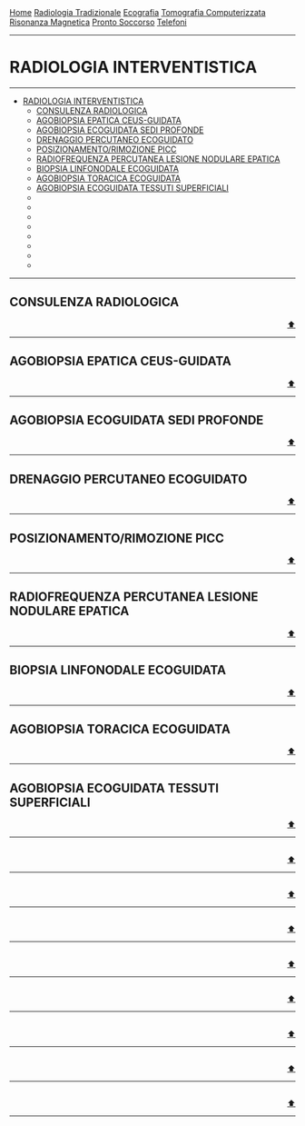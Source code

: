 <div class="topnav">
  <a href="https://sl-rad.github.io/SL-Rad-Vademecum">Home</a>
  <a href="https://sl-rad.github.io/SL-Rad-Vademecum/radiologia_tradizionale.html">Radiologia Tradizionale</a>
  <a href="https://sl-rad.github.io/SL-Rad-Vademecum/ecografia.html">Ecografia</a>
  <a href="https://sl-rad.github.io/SL-Rad-Vademecum/tomografia_computerizzata.html">Tomografia Computerizzata</a>
  <a href="https://sl-rad.github.io/SL-Rad-Vademecum/risonanza_magnetica.html">Risonanza Magnetica</a>
  <a href="https://sl-rad.github.io/SL-Rad-Vademecum/pronto_soccorso.html">Pronto Soccorso</a>
  <a href="https://sl-rad.github.io/SL-Rad-Vademecum/contatti.html">Telefoni</a>
</div>

- - -

# RADIOLOGIA INTERVENTISTICA

- - -

- [RADIOLOGIA INTERVENTISTICA](#radiologia-interventistica)
	- [CONSULENZA RADIOLOGICA](#consulenza-radiologica)
	- [AGOBIOPSIA EPATICA CEUS-GUIDATA](#agobiopsia-epatica-ceus-guidata)
	- [AGOBIOPSIA ECOGUIDATA SEDI PROFONDE](#agobiopsia-ecoguidata-sedi-profonde)
	- [DRENAGGIO PERCUTANEO ECOGUIDATO](#drenaggio-percutaneo-ecoguidato)
	- [POSIZIONAMENTO/RIMOZIONE PICC](#posizionamentorimozione-picc)
	- [RADIOFREQUENZA PERCUTANEA LESIONE NODULARE EPATICA](#radiofrequenza-percutanea-lesione-nodulare-epatica)
	- [BIOPSIA LINFONODALE ECOGUIDATA](#biopsia-linfonodale-ecoguidata)
	- [AGOBIOPSIA TORACICA ECOGUIDATA](#agobiopsia-toracica-ecoguidata)
	- [AGOBIOPSIA ECOGUIDATA TESSUTI SUPERFICIALI](#agobiopsia-ecoguidata-tessuti-superficiali)
	- [](#)
	- [](#-1)
	- [](#-2)
	- [](#-3)
	- [](#-4)
	- [](#-5)
	- [](#-6)
	- [](#-7)

- - -

## CONSULENZA RADIOLOGICA

<div style="text-align: right">
<a href="#radiologia-interventistica">⬆️</a>
</div>

---

## AGOBIOPSIA EPATICA CEUS-GUIDATA

<div style="text-align: right">
<a href="#radiologia-interventistica">⬆️</a>
</div>

---

## AGOBIOPSIA ECOGUIDATA SEDI PROFONDE

<div style="text-align: right">
<a href="#radiologia-interventistica">⬆️</a>
</div>

---

## DRENAGGIO PERCUTANEO ECOGUIDATO

<div style="text-align: right">
<a href="#radiologia-interventistica">⬆️</a>
</div>

---

## POSIZIONAMENTO/RIMOZIONE PICC

<div style="text-align: right">
<a href="#radiologia-interventistica">⬆️</a>
</div>

---

## RADIOFREQUENZA PERCUTANEA LESIONE NODULARE EPATICA

<div style="text-align: right">
<a href="#radiologia-interventistica">⬆️</a>
</div>

---

## BIOPSIA LINFONODALE ECOGUIDATA

<div style="text-align: right">
<a href="#radiologia-interventistica">⬆️</a>
</div>

---

## AGOBIOPSIA TORACICA ECOGUIDATA

<div style="text-align: right">
<a href="#radiologia-interventistica">⬆️</a>
</div>

---

## AGOBIOPSIA ECOGUIDATA TESSUTI SUPERFICIALI

<div style="text-align: right">
<a href="#radiologia-interventistica">⬆️</a>
</div>

---

## 

<div style="text-align: right">
<a href="#radiologia-interventistica">⬆️</a>
</div>

---

## 

<div style="text-align: right">
<a href="#radiologia-interventistica">⬆️</a>
</div>

---

## 

<div style="text-align: right">
<a href="#radiologia-interventistica">⬆️</a>
</div>

---

## 

<div style="text-align: right">
<a href="#radiologia-interventistica">⬆️</a>
</div>

---

## 

<div style="text-align: right">
<a href="#radiologia-interventistica">⬆️</a>
</div>

---

## 

<div style="text-align: right">
<a href="#radiologia-interventistica">⬆️</a>
</div>

---

## 

<div style="text-align: right">
<a href="#radiologia-interventistica">⬆️</a>
</div>

---

## 

<div style="text-align: right">
<a href="#radiologia-interventistica">⬆️</a>
</div>

---
